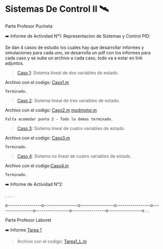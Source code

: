 # Sistemas De Control II :artificial_satellite:
 
 Parte Profesor Pucheta
 
 :arrow_right: Informe de Actividad N°1: Representacion de Sistemas y  Control PID:

   Se dan 4 casos de estudio los cuales hay que desarrollar informes y simulaciones para cada uno, se 
   desarrolla un pdf con los informes para cada caso y se sube un archivo a cada caso, todo va a estar 
   en link adjuntos.

   > [Caso 1](https://docs.google.com/document/d/1afIPT_iCFKRHa2L1LoogDXOYFNV7GClfvgGq1rEEPoQ/edit?usp=sharing): Sistema lineal de dos variables de estado.
 
   Archivo con el codigo: [Caso1.m](https://github.com/Schreiner-F/SistemasDeControl2/blob/main/Caso1.m)
   
    Terminado.
 
   > [Caso 2](https://docs.google.com/document/d/156lKvcR049z2z5Zb2QlreEXH-50z-n29prEqMZS9sx8/edit?usp=sharing): Sistema lineal de tres variables de estado.
      
   Archivo con el codigo: [Caso2.m](https://github.com/Schreiner-F/SistemasDeControl2/blob/main/Caso2.m)
                          [modmotor.m](https://github.com/Schreiner-F/SistemasDeControl2/blob/main/modmotor.m)
   
    Falta acomodar punto 3 - Todo lo demas terminado.
        
     
   > [Caso 3](https://docs.google.com/document/d/1QgqsrVqr_H_Ermvhl5bEA2tGp6z1TX9DH1Qxp_NPmYc/edit?usp=sharing): Sistema lineal de cuatro variables de estado.
   
   Archivo con el codigo: [Caso3.m](https://github.com/Schreiner-F/SistemasDeControl2/blob/main/Caso3.m)
   
    Terminado.
       
     
   > [Caso 4](https://docs.google.com/document/d/1aRwi4FQW--v2sx2XXt90OtChxGeXh6HUV3hoh6qoK9w/edit?usp=sharing): Sistema no lineal de cuatro variables de estado.
     
   Archivo con el codigo:[Caso4.m](https://github.com/Schreiner-F/SistemasDeControl2/blob/main/Caso4.m)
   
    Terminado.
    


:arrow_right: Informe de Actividad N°2:

 .
 .
 .
 .


o-----------------o-----------------o-----------------o-----------------o-----------------o-----------------o-----------------o-----------------o
.
.

Parte Profesor Laboret

:arrow_right: Informe [Tarea 1](https://docs.google.com/document/d/1ebuLsdGK0VhUDwSOOCSTR7kwyCwv4MIh2N2d7EQ1ip8/edit?usp=sharing)

   >Archivo con el codigo: [Tarea1_L.m](https://github.com/FedeSchreiner/SistemasDeControl2/blob/main/Tarea1_L.m)



